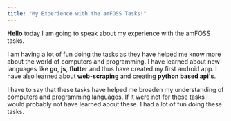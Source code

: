 ```yaml
---
title: "My Experience with the amFOSS Tasks!"
---
```


**Hello** today I am going to speak about my experience with the amFOSS tasks.

I am having a lot of fun doing the tasks as they have helped me know more about the world of computers and programming.
I have learned about new languages like **go**, **js**, **flutter** and thus have created my first android app.
I have also learned about **web-scraping** and creating **python based api's**.

I have to say that these tasks have helped me broaden my understanding of computers and programming languages. If it were not for these tasks I would probably not have learned about these. I had a lot of fun doing these tasks.
